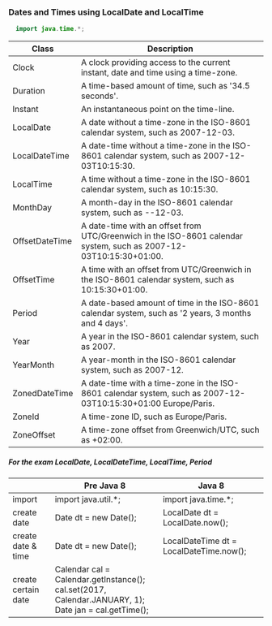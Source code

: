 ### Dates and Times using LocalDate and LocalTime

```java
  import java.time.*;
```

|Class | Description |
| --- | --- |
|Clock | A clock providing access to the current instant, date and time using a time-zone. |
|Duration | A time-based amount of time, such as '34.5 seconds'. |
|Instant | An instantaneous point on the time-line. |
|LocalDate | A date without a time-zone in the ISO-8601 calendar system, such as 2007-12-03. |
|LocalDateTime | A date-time without a time-zone in the ISO-8601 calendar system, such as 2007-12-03T10:15:30. |
|LocalTime | A time without a time-zone in the ISO-8601 calendar system, such as 10:15:30. |
|MonthDay | A month-day in the ISO-8601 calendar system, such as --12-03.|
|OffsetDateTime | A date-time with an offset from UTC/Greenwich in the ISO-8601 calendar system, such as 2007-12-03T10:15:30+01:00.|
|OffsetTime | A time with an offset from UTC/Greenwich in the ISO-8601 calendar system, such as 10:15:30+01:00. |
|Period | A date-based amount of time in the ISO-8601 calendar system, such as '2 years, 3 months and 4 days'. |
|Year | A year in the ISO-8601 calendar system, such as 2007. |
|YearMonth | A year-month in the ISO-8601 calendar system, such as 2007-12. |
|ZonedDateTime | A date-time with a time-zone in the ISO-8601 calendar system, such as 2007-12-03T10:15:30+01:00 Europe/Paris. |
|ZoneId | A time-zone ID, such as Europe/Paris. |
|ZoneOffset | A time-zone offset from Greenwich/UTC, such as +02:00. |  

##### For the exam LocalDate, LocalDateTime, LocalTime, Period  

| | Pre Java 8 | Java 8 |
| --- | --- | ---|
|import | import java.util.\*; | import java.time.\*; |
|create date | Date dt = new Date(); | LocalDate dt = LocalDate.now(); |
|create date & time | Date dt = new Date(); | LocalDateTime dt = LocalDateTime.now(); |
|create certain date | Calendar cal = Calendar.getInstance();<br/>cal.set(2017, Calendar.JANUARY, 1);<br/>Date jan = cal.getTime(); | |
